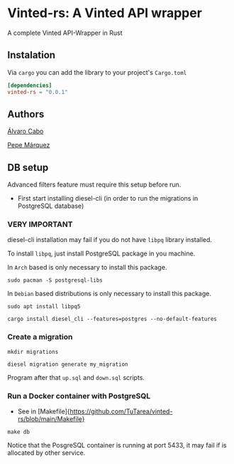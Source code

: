 # Vinted-rs: A Vinted API wrapper

A complete Vinted API-Wrapper in Rust

## Instalation

Via `cargo` you can add the library to your project's `Cargo.toml`

```toml
[dependencies]
vinted-rs = "0.0.1"
```

## Authors

[Álvaro Cabo](https://github.com/alvarocabo)

[Pepe Márquez](https://github.com/pxp9)

## DB setup

Advanced filters feature must require this setup before run.

- First start installing diesel-cli (in order to run the migrations in PostgreSQL database)

### VERY IMPORTANT

diesel-cli installation may fail if you do not have `libpq` library installed.

To install `libpq`, just install PostgreSQL package in you machine.

In `Arch` based is only necessary to install this package.

```
sudo pacman -S postgresql-libs
```

In `Debian` based distributions is only necessary to install this package.

```
sudo apt install libpq5
```


```
cargo install diesel_cli --features=postgres --no-default-features
```

### Create a migration

```
mkdir migrations
```

```
diesel migration generate my_migration
```

Program after that `up.sql` and `down.sql` scripts.

### Run a Docker container with PostgreSQL

- See in [Makefile]{https://github.com/TuTarea/vinted-rs/blob/main/Makefile}

```
make db
```

Notice that the PosgreSQL container is running at port 5433, it may fail if is allocated by other service.

